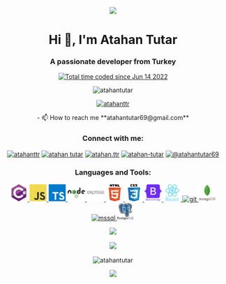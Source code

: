 <p align="center">
  <img src="https://capsule-render.vercel.app/api?type=waving&color=gradient&text=Hi!&height=100&section=header"/>
</p>
<h1 align="center">Hi 👋, I'm Atahan Tutar</h1>
<h3 align="center">A passionate developer from Turkey</h3>
<div align="center">
<a  href="https://wakatime.com/@11ef00a7-3370-4084-a4aa-e308f8f49178">
<img style="text-align:center" src="https://wakatime.com/badge/user/11ef00a7-3370-4084-a4aa-e308f8f49178.svg" alt="Total time coded since Jun 14 2022"  />
</a></div>

<p align="center"> <img src="https://komarev.com/ghpvc/?username=atahantutar&label=Profile%20views&color=0e75b6&style=flat" alt="atahantutar" /> </p>

<p align="center"> <a href="https://twitter.com/atahanttr" target="blank"><img src="https://img.shields.io/twitter/follow/atahanttr?logo=twitter&style=for-the-badge" alt="atahanttr" /></a> </p>

<p align="center">- 📫 How to reach me **atahantutar69@gmail.com**</p>




<h3 align="center">Connect with me:</h3>
<p align="center">
<a href="https://twitter.com/atahanttr" target="blank"><img align="center" src="https://raw.githubusercontent.com/rahuldkjain/github-profile-readme-generator/master/src/images/icons/Social/twitter.svg" alt="atahanttr" height="30" width="40" /></a>
<a href="https://www.linkedin.com/in/atahan-tutar-024a711a8/" target="blank"><img align="center" src="https://raw.githubusercontent.com/rahuldkjain/github-profile-readme-generator/master/src/images/icons/Social/linked-in-alt.svg" alt="atahan tutar" height="30" width="40" /></a>
<a href="https://instagram.com/atahan.ttr" target="blank"><img align="center" src="https://raw.githubusercontent.com/rahuldkjain/github-profile-readme-generator/master/src/images/icons/Social/instagram.svg" alt="atahan.ttr" height="30" width="40" /></a>
<a href="https://stackoverflow.com/users/19339249/atahan-tutar" target="blank"><img align="center" src="https://raw.githubusercontent.com/rahuldkjain/github-profile-readme-generator/master/src/images/icons/Social/stack-overflow.svg" alt="atahan-tutar" height="30" width="40" /></a>
<a href="https://medium.com/@atahantutar69" target="blank"><img align="center" src="https://raw.githubusercontent.com/rahuldkjain/github-profile-readme-generator/master/src/images/icons/Social/medium.svg" alt="@atahantutar69" height="30" width="40" /></a>
</p>

<h3 align="center">Languages and Tools:</h3>
<p align="center">
  <a href="https://www.w3schools.com/cs/" target="_blank" rel="noreferrer">
    <img
      src="https://raw.githubusercontent.com/devicons/devicon/master/icons/csharp/csharp-original.svg"
      alt="csharp"
      width="40"
      height="40"
    />
  </a>
  <a
    href="https://developer.mozilla.org/en-US/docs/Web/JavaScript"
    target="_blank"
    rel="noreferrer"
  >
    <img
      src="https://raw.githubusercontent.com/devicons/devicon/master/icons/javascript/javascript-original.svg"
      alt="javascript"
      width="40"
      height="40"
    />
  </a>

  <a href="https://www.typescriptlang.org/" target="_blank" rel="noreferrer">
    <img
      src="https://raw.githubusercontent.com/devicons/devicon/master/icons/typescript/typescript-original.svg"
      alt="typescript"
      width="40"
      height="40"
    />
  </a>
  <a href="https://nodejs.org" target="_blank" rel="noreferrer">
    <img
      src="https://raw.githubusercontent.com/devicons/devicon/master/icons/nodejs/nodejs-original-wordmark.svg"
      alt="nodejs"
      width="40"
      height="40"
    />
  </a>
  <a href="https://expressjs.com" target="_blank" rel="noreferrer">
    <img
      src="https://raw.githubusercontent.com/devicons/devicon/master/icons/express/express-original-wordmark.svg"
      alt="express"
      width="40"
      height="40"
    />
  </a>
  <a href="https://www.w3.org/html/" target="_blank" rel="noreferrer">
    <img
      src="https://raw.githubusercontent.com/devicons/devicon/master/icons/html5/html5-original-wordmark.svg"
      alt="html5"
      width="40"
      height="40"
    />
  </a>
  <a href="https://www.w3schools.com/css/" target="_blank" rel="noreferrer">
    <img
      src="https://raw.githubusercontent.com/devicons/devicon/master/icons/css3/css3-original-wordmark.svg"
      alt="css3"
      width="40"
      height="40"
    />
  </a>

  <a href="https://getbootstrap.com" target="_blank" rel="noreferrer">
    <img
      src="https://raw.githubusercontent.com/devicons/devicon/master/icons/bootstrap/bootstrap-plain-wordmark.svg"
      alt="bootstrap"
      width="40"
      height="40"
    />
  </a>
  <a href="https://reactjs.org/" target="_blank" rel="noreferrer">
    <img
      src="https://raw.githubusercontent.com/devicons/devicon/master/icons/react/react-original-wordmark.svg"
      alt="react"
      width="40"
      height="40"
    />
  </a>

  <a href="https://git-scm.com/" target="_blank" rel="noreferrer">
    <img
      src="https://www.vectorlogo.zone/logos/git-scm/git-scm-icon.svg"
      alt="git"
      width="40"
      height="40"
    />
  </a>

  <a href="https://www.mongodb.com/" target="_blank" rel="noreferrer">
    <img
      src="https://raw.githubusercontent.com/devicons/devicon/master/icons/mongodb/mongodb-original-wordmark.svg"
      alt="mongodb"
      width="40"
      height="40"
    />
  </a>
  <a
    href="https://www.microsoft.com/en-us/sql-server"
    target="_blank"
    rel="noreferrer"
  >
    <img
      src="https://www.svgrepo.com/show/303229/microsoft-sql-server-logo.svg"
      alt="mssql"
      width="40"
      height="40"
    />
  </a>

  <a href="https://www.postgresql.org" target="_blank" rel="noreferrer">
    <img
      src="https://raw.githubusercontent.com/devicons/devicon/master/icons/postgresql/postgresql-original-wordmark.svg"
      alt="postgresql"
      width="40"
      height="40"
    />
  </a>
</p>



<p href="https://github.com/atahantutar" align="center">
  <img height="180em" src="https://github-readme-stats-eight-theta.vercel.app/api/top-langs/?username=atahantutar&layout=compact&langs_count=8&theme=algolia"/> 
</p>

<p href="https://github.com/atahantutar" align="center">
<img height="180em" src="https://github-readme-stats-eight-theta.vercel.app/api?username=atahantutar&show_icons=true&theme=algolia&include_all_commits=true&count_private=true"/>
</p>

<p align="center"><img  src="https://github-readme-streak-stats.herokuapp.com/?user=atahantutar&theme=algolia" alt="atahantutar" /></p>


<p align="center" width="100%">
  <img src="https://capsule-render.vercel.app/api?type=waving&color=gradient&height=100&section=footer"/>
</p>
